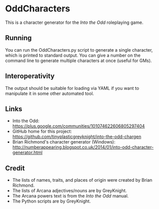 # OddCharacters
This is a character generator for the *Into the Odd* roleplaying game.

## Running
You can run the OddCharacters.py script to generate a single character, which is printed to standard output.
You can give a number on the command line to generate multiple characters at once (useful for GMs).

## Interoperativity
The output should be suitable for loading via YAML if you want to manipulate it in some other automated tool.

## Links
- Into the Odd: <https://plus.google.com/communities/101074622606805297404>
- GitHub home for this project: <https://github.com/tinyplasticgreyknight/into-the-odd-chargen>
- Brian Richmond's character generator (Windows): <http://numberappearing.blogspot.co.uk/2014/01/into-odd-character-generator.html>

## Credit
- The lists of names, traits, and places of origin were created by Brian Richmond.
- The lists of Arcana adjectives/nouns are by GreyKnight.
- The Arcana powers text is from the *Into the Odd* manual.
- The Python scripts are by GreyKnight.
